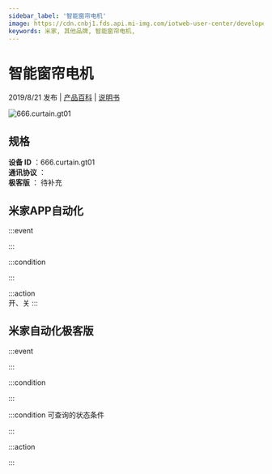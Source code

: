 ```yaml
---
sidebar_label: '智能窗帘电机'
image: https://cdn.cnbj1.fds.api.mi-img.com/iotweb-user-center/developer_1679047615178gUtvW2kW.png?GalaxyAccessKeyId=AKVGLQWBOVIRQ3XLEW&Expires=9223372036854775807&Signature=XU5Gnm+w3W2QDnUeh4086Y8fXSU=
keywords: 米家, 其他品牌, 智能窗帘电机, 
---
```

# 智能窗帘电机

2019/8/21 发布 | [产品百科](https://home.mi.com/webapp/content/baike/product/index.html?model=666.curtain.gt01/) | [说明书](https://home.mi.com/views/introduction.html?model=666.curtain.gt01&region=cn)

![666.curtain.gt01](https://cdn.cnbj1.fds.api.mi-img.com/iotweb-user-center/developer_1679047615178gUtvW2kW.png?GalaxyAccessKeyId=AKVGLQWBOVIRQ3XLEW&Expires=9223372036854775807&Signature=XU5Gnm+w3W2QDnUeh4086Y8fXSU=)

## 规格  
> 
**设备 ID** ：666.curtain.gt01  
**通讯协议** ：  
**极客版**  ： 待补充 


## 米家APP自动化  

:::event  

:::

:::condition  

:::

:::action   
开、关
:::

## 米家自动化极客版  

:::event  

:::

:::condition  

:::

:::condition 可查询的状态条件  

:::

:::action  

:::

        
